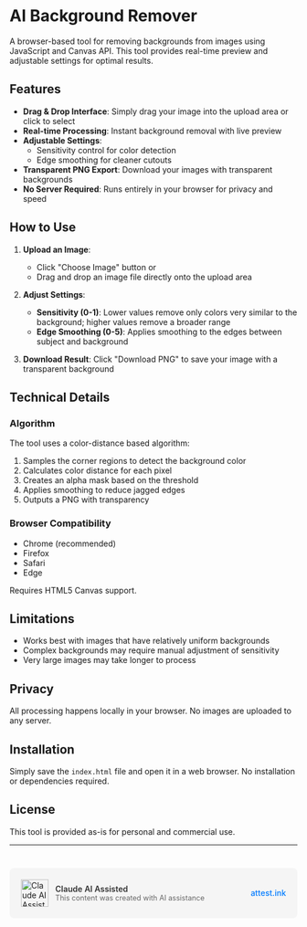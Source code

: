 # AI Background Remover

A browser-based tool for removing backgrounds from images using JavaScript and Canvas API. This tool provides real-time preview and adjustable settings for optimal results.

## Features

- **Drag & Drop Interface**: Simply drag your image into the upload area or click to select
- **Real-time Processing**: Instant background removal with live preview
- **Adjustable Settings**:
  - Sensitivity control for color detection
  - Edge smoothing for cleaner cutouts
- **Transparent PNG Export**: Download your images with transparent backgrounds
- **No Server Required**: Runs entirely in your browser for privacy and speed

## How to Use

1. **Upload an Image**: 
   - Click "Choose Image" button or
   - Drag and drop an image file directly onto the upload area

2. **Adjust Settings**:
   - **Sensitivity (0-1)**: Lower values remove only colors very similar to the background; higher values remove a broader range
   - **Edge Smoothing (0-5)**: Applies smoothing to the edges between subject and background

3. **Download Result**: Click "Download PNG" to save your image with a transparent background

## Technical Details

### Algorithm

The tool uses a color-distance based algorithm:
1. Samples the corner regions to detect the background color
2. Calculates color distance for each pixel
3. Creates an alpha mask based on the threshold
4. Applies smoothing to reduce jagged edges
5. Outputs a PNG with transparency

### Browser Compatibility

- Chrome (recommended)
- Firefox
- Safari
- Edge

Requires HTML5 Canvas support.

## Limitations

- Works best with images that have relatively uniform backgrounds
- Complex backgrounds may require manual adjustment of sensitivity
- Very large images may take longer to process

## Privacy

All processing happens locally in your browser. No images are uploaded to any server.

## Installation

Simply save the `index.html` file and open it in a web browser. No installation or dependencies required.

## License

This tool is provided as-is for personal and commercial use.

---

<div class="footer-badge-container" style="margin-top: 40px; padding: 20px; background-color: #f5f5f5; border-radius: 8px; display: flex; align-items: center; justify-content: space-between;">
  <div class="footer-badge-left" style="display: flex; align-items: center; gap: 12px;">
    <img src="https://attest.ink/assets/badges/claude-generated.svg" alt="Claude AI Assisted" style="width: 48px; height: 48px;">
    <div>
      <div style="font-weight: 600; color: #333;">Claude AI Assisted</div>
      <div style="font-size: 0.9em; color: #666;">This content was created with AI assistance</div>
    </div>
  </div>
  <a href="https://attest.ink" target="_blank" style="color: #007bff; text-decoration: none; font-weight: 500;">attest.ink</a>
</div>